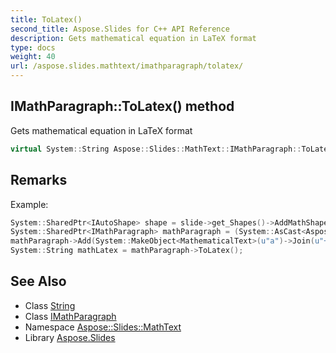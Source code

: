 ```yaml
---
title: ToLatex()
second_title: Aspose.Slides for C++ API Reference
description: Gets mathematical equation in LaTeX format
type: docs
weight: 40
url: /aspose.slides.mathtext/imathparagraph/tolatex/
---
```

## IMathParagraph::ToLatex() method


Gets mathematical equation in LaTeX format

```cpp
virtual System::String Aspose::Slides::MathText::IMathParagraph::ToLatex()=0
```

## Remarks


Example: 
```cpp
System::SharedPtr<IAutoShape> shape = slide->get_Shapes()->AddMathShape(x, y, width, height);
System::SharedPtr<IMathParagraph> mathParagraph = (System::AsCast<Aspose::Slides::MathText::MathPortion>(shape->get_TextFrame()->get_Paragraph(0)->get_Portion(0)))->get_MathParagraph();
mathParagraph->Add(System::MakeObject<MathematicalText>(u"a")->Join(u"+")->Join(System::MakeObject<MathematicalText>(u"b")->Join(u"=")->Join(System::MakeObject<MathematicalText>(u"c"))));
System::String mathLatex = mathParagraph->ToLatex();
```

## See Also

* Class [String](../../../system/string/)
* Class [IMathParagraph](../)
* Namespace [Aspose::Slides::MathText](../../)
* Library [Aspose.Slides](../../../)